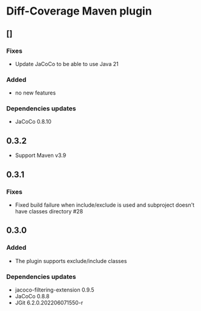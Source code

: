# Diff-Coverage Maven plugin

## [<NEXT-RELEASE>]

### Fixes
- Update JaCoCo to be able to use Java 21
  
### Added
- no new features

### Dependencies updates
- JaCoCo 0.8.10


## 0.3.2

- Support Maven v3.9


## 0.3.1

### Fixes
- Fixed build failure when include/exclude is used and subproject doesn't have classes directory #28


## 0.3.0

### Added
- The plugin supports exclude/include classes

### Dependencies updates
- jacoco-filtering-extension 0.9.5
- JaCoCo 0.8.8
- JGit 6.2.0.202206071550-r
